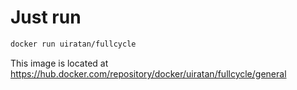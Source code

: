 # Just run
```sh
docker run uiratan/fullcycle
```

This image is located at https://hub.docker.com/repository/docker/uiratan/fullcycle/general